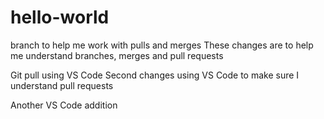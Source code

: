 # hello-world
branch to help me work with pulls and merges
These changes are to help me understand branches, merges and pull requests

Git pull using VS Code
Second changes using VS Code to make sure I understand pull requests


Another VS Code addition
